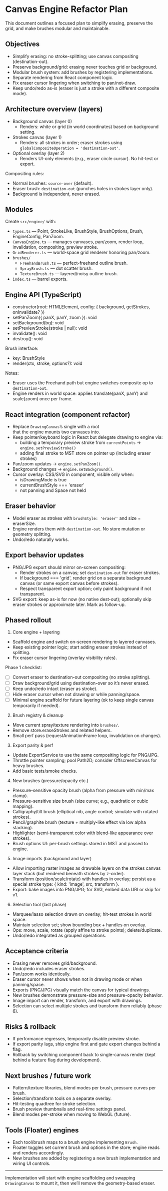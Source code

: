 # Canvas Engine Refactor Plan

This document outlines a focused plan to simplify erasing, preserve the grid, and make brushes modular and maintainable.

## Objectives

- Simplify erasing: no stroke-splitting; use canvas compositing (destination-out).
- Preserve background/grid: erasing never touches grid or background.
- Modular brush system: add brushes by registering implementations.
- Separate rendering from React component logic.
- Fix eraser cursor lingering when switching to pan/not-draw.
- Keep undo/redo as-is (eraser is just a stroke with a different composite mode).

## Architecture overview (layers)

- Background canvas (layer 0)
  - Renders: white or grid (in world coordinates) based on background setting.
- Strokes canvas (layer 1)
  - Renders: all strokes in order; eraser strokes using `globalCompositeOperation = 'destination-out'`.
- Optional overlay (layer 2)
  - Renders UI-only elements (e.g., eraser circle cursor). No hit-test or export.

Compositing rules:

- Normal brushes: `source-over` (default).
- Eraser brush: `destination-out` (punches holes in strokes layer only).
- Background is independent, never erased.

## Modules

Create `src/engine/` with:

- `types.ts` — Point, StrokeLike, BrushStyle, BrushOptions, Brush, EngineConfig, PanZoom.
- `CanvasEngine.ts` — manages canvases, pan/zoom, render loop, invalidation, compositing, preview stroke.
- `GridRenderer.ts` — world-space grid renderer honoring pan/zoom.
- `brushes/`
  - `FreehandBrush.ts` — perfect-freehand outline brush.
  - `SprayBrush.ts` — dot scatter brush.
  - `TextureBrush.ts` — layered/noisy outline brush.
- `index.ts` — barrel exports.

## Engine API (TypeScript)

- constructor(root: HTMLElement, config: { background, getStrokes, onInvalidate? })
- setPanZoom({ panX, panY, zoom }): void
- setBackground(bg): void
- setPreviewStroke(stroke | null): void
- invalidate(): void
- destroy(): void

Brush interface:

- key: BrushStyle
- render(ctx, stroke, options?): void

Notes:

- Eraser uses the Freehand path but engine switches composite op to `destination-out`.
- Engine renders in world space: applies translate(panX, panY) and scale(zoom) once per frame.

## React integration (component refactor)

- Replace `DrawingCanvas`’s single <canvas> with a root <div> that the engine mounts two canvases into.
- Keep pointer/keyboard logic in React but delegate drawing to engine via:
  - building a temporary preview stroke from `currentPoints` → `engine.setPreviewStroke()`
  - adding final stroke to MST store on pointer up (including eraser strokes)
- Pan/zoom updates → `engine.setPanZoom()`.
- Background changes → `engine.setBackground()`.
- Cursor overlay: CSS/SVG in component, visible only when:
  - isDrawingMode is true
  - currentBrushStyle === 'eraser'
  - not panning and Space not held

## Eraser behavior

- Model eraser as strokes with `brushStyle: 'eraser'` and size = eraserSize.
- Engine renders them with `destination-out`. No store mutation or geometry splitting.
- Undo/redo naturally works.

## Export behavior updates

- PNG/JPG export should mirror on-screen compositing:
  - Render strokes on a canvas; set `destination-out` for eraser strokes.
  - If background === 'grid', render grid on a separate background canvas (or same export canvas before strokes).
  - Respect transparent export option; only paint background if not transparent.
- SVG export: keep as-is for now (no native dest-out); optionally skip eraser strokes or approximate later. Mark as follow-up.

## Phased rollout

1. Core engine + layering

- Scaffold engine and switch on-screen rendering to layered canvases.
- Keep existing pointer logic; start adding eraser strokes instead of splitting.
- Fix eraser cursor lingering (overlay visibility rules).

Phase 1 checklist:

- [ ] Convert eraser to destination-out compositing (no stroke splitting).
- [ ] Draw background/grid using destination-over so it’s never erased.
- [ ] Keep undo/redo intact (eraser as stroke).
- [ ] Hide eraser cursor when not drawing or while panning/space.
- [ ] Minimal engine scaffold for future layering (ok to keep single canvas temporarily if needed).

2. Brush registry & cleanup

- Move current spray/texture rendering into `brushes/`.
- Remove store.eraseStrokes and related helpers.
- Small perf pass (requestAnimationFrame loop, invalidation on changes).

3. Export parity & perf

- Update ExportService to use the same compositing logic for PNG/JPG.
- Throttle pointer sampling; pool Path2D; consider OffscreenCanvas for heavy brushes.
- Add basic tests/smoke checks.

4. New brushes (pressure/opacity etc.)

- Pressure-sensitive opacity brush (alpha from pressure with min/max clamp).
- Pressure-sensitive size brush (size curve; e.g., quadratic or cubic mapping).
- Calligraphy/tilt brush (elliptical nib, angle control; simulate with rotated strokes).
- Pencil/graphite brush (texture + multiply-like effect via low alpha stacking).
- Highlighter (semi-transparent color with blend-like appearance over strokes).
- Brush options UI: per-brush settings stored in MST and passed to engine.

5. Image imports (background and layer)

- Allow importing raster images as drawable layers on the strokes canvas layer stack (but rendered beneath strokes by z-order).
- Transform (position/scale/rotate) with handles in overlay; persist as a special stroke type: { kind: 'image', src, transform }.
- Export: bake images into PNG/JPG; for SVG, embed data URI or skip for v1.

6. Selection tool (last phase)

- Marquee/lasso selection drawn on overlay; hit-test strokes in world space.
- Maintain selection set; show bounding box + handles on overlay.
- Ops: move, scale, rotate (apply affine to stroke points); delete/duplicate.
- Undo/redo integrated as grouped operations.

## Acceptance criteria

- Erasing never removes grid/background.
- Undo/redo includes eraser strokes.
- Pan/zoom works identically.
- Eraser cursor never shows when not in drawing mode or when panning/space.
- Exports (PNG/JPG) visually match the canvas for typical drawings.
- New brushes demonstrate pressure-size and pressure-opacity behavior.
- Image import can render, transform, and export with drawings.
- Selection can select multiple strokes and transform them reliably (phase 6).

## Risks & rollback

- If performance regresses, temporarily disable preview stroke.
- If export parity lags, ship engine first and gate export changes behind a flag.
- Rollback by switching component back to single-canvas render (kept behind a feature flag during development).

## Next brushes / future work

- Pattern/texture libraries, blend modes per brush, pressure curves per brush.
- Selection/transform tools on a separate overlay.
- Hit-testing quadtree for stroke selection.
- Brush preview thumbnails and real-time settings panel.
- Blend modes per-stroke when moving to WebGL (future).

## Tools (Floater) engines

- Each tool/brush maps to a brush engine implementing `Brush`.
- Floater toggles set current brush and options in the store; engine reads and renders accordingly.
- New brushes are added by registering a new brush implementation and wiring UI controls.

---

Implementation will start with engine scaffolding and swapping `DrawingCanvas` to mount it, then we’ll remove the geometry-based eraser.
